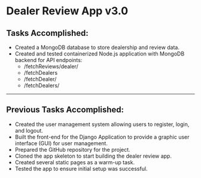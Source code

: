 # Dealer Review App v3.0

## Tasks Accomplished:

- Created a MongoDB database to store dealership and review data.
- Created and tested containerized Node.js application with MongoDB backend for API endpoints:
  - /fetchReviews/dealer/<id>
  - /fetchDealers 
  - /fetchDealer/<id>
  - /fetchDealers/<state>

---

## Previous Tasks Accomplished:

- Created the user management system allowing users to register, login, and logout.
- Built the front-end for the Django Application to provide a graphic user interface (GUI) for user management.
- Prepared the GitHub repository for the project.
- Cloned the app skeleton to start building the dealer review app.
- Created several static pages as a warm-up task.
- Tested the app to ensure initial setup was successful.
